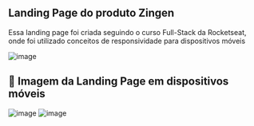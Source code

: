 ## Landing Page do produto Zingen
Essa landing page foi criada seguindo o curso Full-Stack da Rocketseat, onde foi utilizado conceitos de responsividade para dispositivos móveis

![image](https://github.com/user-attachments/assets/83241954-8abe-44d2-8f07-73ebbb06081e)



## 📱 Imagem da Landing Page em dispositivos móveis
![image](https://github.com/user-attachments/assets/2edd2600-5dee-49c4-ac80-b3666809a3e0) 
![image](https://github.com/user-attachments/assets/d3f39abe-fde9-491b-b036-6306e96903a4)


